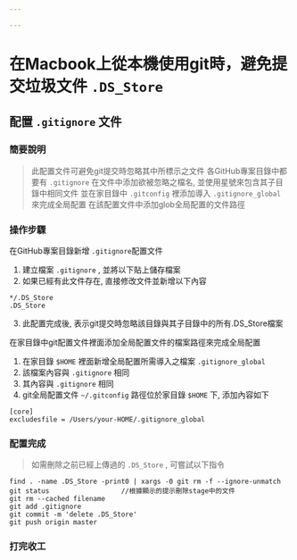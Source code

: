 ```yaml
---

---
```


# 在Macbook上從本機使用git時，避免提交垃圾文件 ```.DS_Store```

## 配置 ```.gitignore``` 文件

### 簡要說明

> 此配置文件可避免git提交時忽略其中所標示之文件
> 各GitHub專案目錄中都要有 ```.gitignore```
> 在文件中添加欲被忽略之檔名, 並使用星號來包含其子目錄中相同文件
> 並在家目錄中 ```.gitconfig``` 裡添加導入 ```.gitignore_global``` 來完成全局配置
> 在該配置文件中添加glob全局配置的文件路徑

### 操作步驟

在GitHub專案目錄新增 ```.gitignore```配置文件

1.  建立檔案 ```.gitignore``` , 並將以下貼上儲存檔案
2.  如果已經有此文件存在, 直接修改文件並新增以下內容

```
*/.DS_Store
.DS_Store
```

3. 此配置完成後, 表示git提交時忽略該目錄與其子目錄中的所有.DS_Store檔案

在家目錄中git配置文件裡面添加全局配置文件的檔案路徑來完成全局配置 

1.  在家目錄 ```$HOME``` 裡面新增全局配置所需導入之檔案 ```.gitignore_global```
2.  該檔案內容與 ```.gitignore``` 相同
3.  其內容與 ```.gitignore``` 相同
4.  git全局配置文件 ```~/.gitconfig``` 路徑位於家目錄 ```$HOME``` 下, 添加內容如下

```
[core] 
excludesfile = /Users/your-HOME/.gitignore_global
```

### 配置完成

> 如需刪除之前已經上傳過的 ```.DS_Store``` , 可嘗試以下指令

```
find . -name .DS_Store -print0 | xargs -0 git rm -f --ignore-unmatch
git status                  //根據顯示的提示刪除stage中的文件
git rm --cached filename
git add .gitignore
git commit -m 'delete .DS_Store'
git push origin master
```

### 打完收工